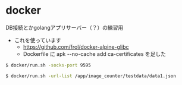 # docker

DB接続とかgolangアプリサーバー（？）の練習用

 * これを使っています
   * https://github.com/frol/docker-alpine-glibc
   * Dockerfile に apk --no-cache add ca-certificates を足した


```sh
$ docker/run.sh -socks-port 9595

$ docker/run.sh -url-list /app/image_counter/testdata/data1.json
```
